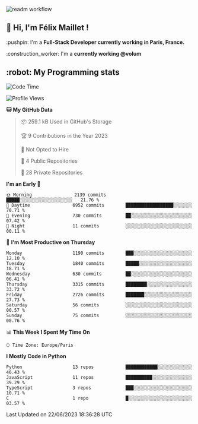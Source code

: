 ![readm workflow](https://github.com/fmaillet24/fmaillet24/actions/workflows/main.yml/badge.svg)

<h2>👋 Hi, I'm Félix Maillet !</h2>

<p>:pushpin: I'm a <strong>Full-Stack Developer currently working in Paris, France.</strong></p>
<p>:construction_worker: I'm a <strong>currently working @volum</strong></p>

<h2>:robot: My Programming stats</h2>

<!--START_SECTION:waka-->
![Code Time](http://img.shields.io/badge/Code%20Time-223%20hrs%2022%20mins-blue)

![Profile Views](http://img.shields.io/badge/Profile%20Views-0-blue)

**🐱 My GitHub Data** 

> 📦 259.1 kB Used in GitHub's Storage 
 > 
> 🏆 9 Contributions in the Year 2023
 > 
> 🚫 Not Opted to Hire
 > 
> 📜 4 Public Repositories 
 > 
> 🔑 28 Private Repositories 
 > 
**I'm an Early 🐤** 

```text
🌞 Morning                2139 commits        █████░░░░░░░░░░░░░░░░░░░░   21.76 % 
🌆 Daytime                6952 commits        ██████████████████░░░░░░░   70.71 % 
🌃 Evening                730 commits         ██░░░░░░░░░░░░░░░░░░░░░░░   07.42 % 
🌙 Night                  11 commits          ░░░░░░░░░░░░░░░░░░░░░░░░░   00.11 % 
```
📅 **I'm Most Productive on Thursday** 

```text
Monday                   1190 commits        ███░░░░░░░░░░░░░░░░░░░░░░   12.10 % 
Tuesday                  1840 commits        █████░░░░░░░░░░░░░░░░░░░░   18.71 % 
Wednesday                630 commits         ██░░░░░░░░░░░░░░░░░░░░░░░   06.41 % 
Thursday                 3315 commits        ████████░░░░░░░░░░░░░░░░░   33.72 % 
Friday                   2726 commits        ███████░░░░░░░░░░░░░░░░░░   27.73 % 
Saturday                 56 commits          ░░░░░░░░░░░░░░░░░░░░░░░░░   00.57 % 
Sunday                   75 commits          ░░░░░░░░░░░░░░░░░░░░░░░░░   00.76 % 
```


📊 **This Week I Spent My Time On** 

```text
🕑︎ Time Zone: Europe/Paris
```

**I Mostly Code in Python** 

```text
Python                   13 repos            ████████████░░░░░░░░░░░░░   46.43 % 
JavaScript               11 repos            ██████████░░░░░░░░░░░░░░░   39.29 % 
TypeScript               3 repos             ███░░░░░░░░░░░░░░░░░░░░░░   10.71 % 
C                        1 repo              █░░░░░░░░░░░░░░░░░░░░░░░░   03.57 % 
```




 Last Updated on 22/06/2023 18:36:28 UTC
<!--END_SECTION:waka-->
